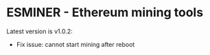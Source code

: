 ESMINER - Ethereum mining tools
=========================

Latest version is v1.0.2:

- Fix issue: cannot start mining after reboot
